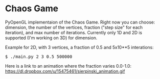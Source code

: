 Chaos Game
==========

PyOpenGL implementaion of the Chaos Game. Right now you can choose: dimension, the number of the vertices, fraction ("step size" for each iteration), and max number of iterations. Currently only 1D and 2D is supported (I'm working on 3D) for dimension.

Example for 2D, with 3 vertices, a fraction of 0.5 and 5x10**5 interations:
<pre>
$ ./main.py 2 3 0.5 500000
</pre>
Here is a link to an animation where the fraction varies 0.0-1.0:
https://dl.dropbox.com/u/15475461/sierpinski_animation.gif